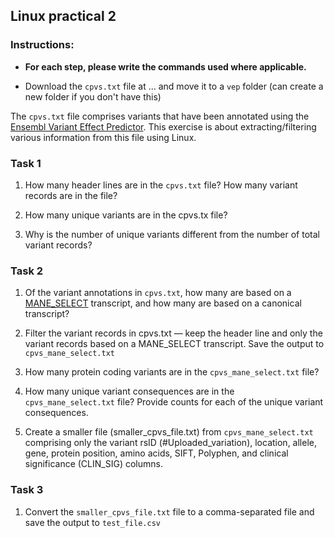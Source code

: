 ## Linux practical 2

### Instructions:

- **For each step, please write the commands used where applicable.** 

- Download the ``cpvs.txt`` file at ... and move it to a ``vep`` folder (can create a new folder if you don't have this)

The ``cpvs.txt`` file comprises variants that have been annotated using the [Ensembl Variant Effect Predictor](https://www.ensembl.org/info/docs/tools/vep/index.html). This exercise is about extracting/filtering various information from this file using Linux. 

### Task 1

1. How many header lines are in the ``cpvs.txt`` file? How many variant records are in the file?

2. How many unique variants are in the cpvs.tx file? 

3. Why is the number of unique variants different from the number of total variant records?


### Task 2

1. Of the variant annotations in ``cpvs.txt``, how many are based on a [MANE_SELECT](https://www.ncbi.nlm.nih.gov/refseq/MANE/) transcript, and how many are based on a canonical transcript?   

2. Filter the variant records in cpvs.txt — keep the header line and only the variant records based on a MANE_SELECT transcript. Save the output to ``cpvs_mane_select.txt``

3. How many protein coding variants are in the ``cpvs_mane_select.txt`` file?

5. How many unique variant consequences are in the ``cpvs_mane_select.txt`` file? Provide counts for each of the unique variant consequences. 

4. Create a smaller file (smaller_cpvs_file.txt) from ``cpvs_mane_select.txt`` comprising only the variant rsID (#Uploaded_variation), location, allele, gene, protein position, amino acids, SIFT, Polyphen, and clinical significance (CLIN_SIG) columns. 


### Task 3

1. Convert the ``smaller_cpvs_file.txt`` file to a comma-separated file and save the output to ``test_file.csv``

